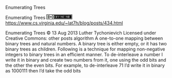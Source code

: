 Enumerating Trees

Enumerating Trees
![](../_resources/7ebb791ae985e4f67bd381d41cc608c9.png)
https://www.cs.virginia.edu/~lat7h/blog/posts/434.html

Enumerating Trees © 13 Aug 2013 Luther Tychonievich Licensed under Creative Commons: other posts algorithm A one-to-one mapping between binary trees and nat­ural numbers. A binary tree is either empty, or it has two binary trees as chil­dren. Fol­low­ing is a technique for mapping non-neg­a­tive inte­gers to binary trees in an efficient mann­er. To de-interleave a number I write it in binary and cre­ate two numbers from it, one using the odd bits and the other the even bits. For exam­ple, to de-interleave 71 I’d write it in binary as 1000111 then I’d take the odd bits